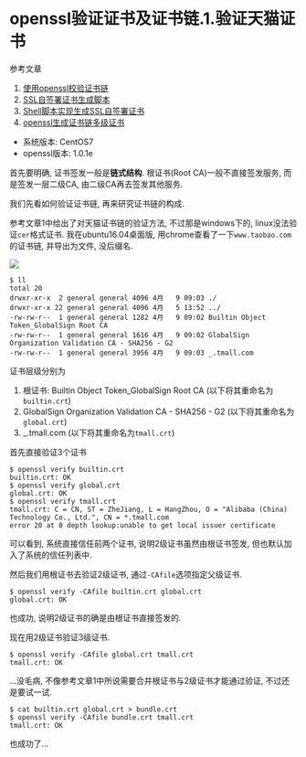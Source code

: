 # openssl验证证书及证书链.1.验证天猫证书

参考文章

1. [使用openssl校验证书链](http://www.zeali.net/entry/532)
2. [SSL自签署证书生成脚本](http://www.zeali.net/entry/532)
3. [Shell脚本实现生成SSL自签署证书](http://www.jb51.net/article/60371.htm)
4. [openssl生成证书链多级证书](http://www.cnblogs.com/gsls200808/p/4502044.html)

- 系统版本: CentOS7
- openssl版本: 1.0.1e

首先要明确, 证书签发一般是**链式结构**. 根证书(Root CA)一般不直接签发服务, 而是签发一层二级CA, 由二级CA再去签发其他服务. 

我们先看如何验证证书链, 再来研究证书链的构成.

参考文章1中给出了对天猫证书链的验证方法, 不过那是windows下的, linux没法验证`cer`格式证书. 我在ubuntu16.04桌面版, 用chrome查看了一下`www.taobao.com`的证书链, 并导出为文件, 没后缀名.

![](https://gitee.com/generals-space/gitimg/raw/master/35402934e1075c9050ae5e0c0c498e0c.png)

```log
$ ll
total 20
drwxr-xr-x  2 general general 4096 4月   9 09:03 ./
drwxr-xr-x 22 general general 4096 4月   5 13:52 ../
-rw-rw-r--  1 general general 1282 4月   9 09:02 Builtin Object Token_GlobalSign Root CA
-rw-rw-r--  1 general general 1616 4月   9 09:02 GlobalSign Organization Validation CA - SHA256 - G2
-rw-rw-r--  1 general general 3956 4月   9 09:03 _.tmall.com
```

证书层级分别为

1. 根证书: Builtin Object Token_GlobalSign Root CA (以下将其重命名为`builtin.crt`)
2. GlobalSign Organization Validation CA - SHA256 - G2 (以下将其重命名为`global.crt`)
3. _.tmall.com (以下将其重命名为`tmall.crt`)

首先直接验证3个证书

```log
$ openssl verify builtin.crt 
builtin.crt: OK
$ openssl verify global.crt 
global.crt: OK
$ openssl verify tmall.crt 
tmall.crt: C = CN, ST = ZheJiang, L = HangZhou, O = "Alibaba (China) Technology Co., Ltd.", CN = *.tmall.com
error 20 at 0 depth lookup:unable to get local issuer certificate
```

可以看到, 系统直接信任前两个证书, 说明2级证书虽然由根证书签发, 但也默认加入了系统的信任列表中. 

然后我们用根证书去验证2级证书, 通过`-CAfile`选项指定父级证书.

```log
$ openssl verify -CAfile builtin.crt global.crt 
global.crt: OK
```

也成功, 说明2级证书的确是由根证书直接签发的.

现在用2级证书验证3级证书.

```log
$ openssl verify -CAfile global.crt tmall.crt 
tmall.crt: OK
```

...没毛病, 不像参考文章1中所说需要合并根证书与2级证书才能通过验证, 不过还是要试一试.

```log
$ cat builtin.crt global.crt > bundle.crt
$ openssl verify -CAfile bundle.crt tmall.crt 
tmall.crt: OK
```

也成功了...
